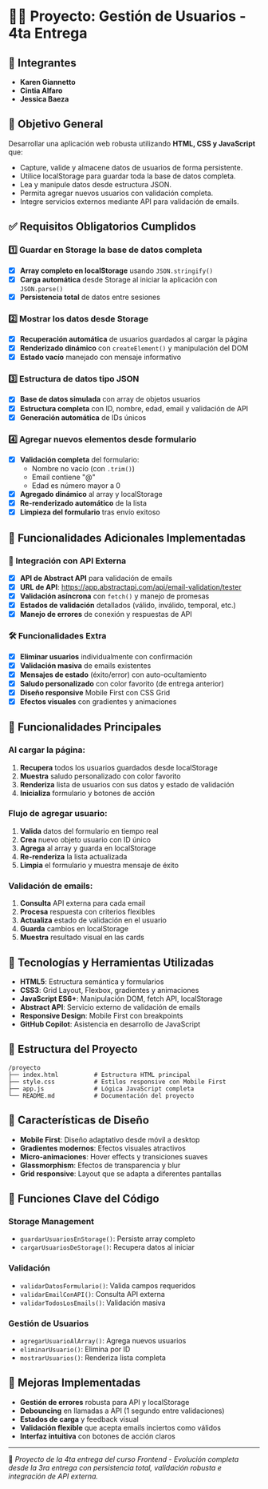# 👩‍💻 Proyecto: Gestión de Usuarios - 4ta Entrega

## 👥 Integrantes

- **Karen Giannetto**
- **Cintia Alfaro**
- **Jessica Baeza**

## 🎯 Objetivo General

Desarrollar una aplicación web robusta utilizando **HTML, CSS y JavaScript** que:

- Capture, valide y almacene datos de usuarios de forma persistente.
- Utilice localStorage para guardar toda la base de datos completa.
- Lea y manipule datos desde estructura JSON.
- Permita agregar nuevos usuarios con validación completa.
- Integre servicios externos mediante API para validación de emails.

## ✅ Requisitos Obligatorios Cumplidos

### 1️⃣ Guardar en Storage la base de datos completa

- [x] **Array completo en localStorage** usando `JSON.stringify()`
- [x] **Carga automática** desde Storage al iniciar la aplicación con `JSON.parse()`
- [x] **Persistencia total** de datos entre sesiones

### 2️⃣ Mostrar los datos desde Storage

- [x] **Recuperación automática** de usuarios guardados al cargar la página
- [x] **Renderizado dinámico** con `createElement()` y manipulación del DOM
- [x] **Estado vacío** manejado con mensaje informativo

### 3️⃣ Estructura de datos tipo JSON

- [x] **Base de datos simulada** con array de objetos usuarios
- [x] **Estructura completa** con ID, nombre, edad, email y validación de API
- [x] **Generación automática** de IDs únicos

### 4️⃣ Agregar nuevos elementos desde formulario

- [x] **Validación completa** del formulario:
  - Nombre no vacío (con `.trim()`)
  - Email contiene "@"
  - Edad es número mayor a 0
- [x] **Agregado dinámico** al array y localStorage
- [x] **Re-renderizado automático** de la lista
- [x] **Limpieza del formulario** tras envío exitoso

## 🌟 Funcionalidades Adicionales Implementadas

### 🔌 Integración con API Externa

- [x] **API de Abstract API** para validación de emails
- [x] **URL de API**: https://app.abstractapi.com/api/email-validation/tester
- [x] **Validación asíncrona** con `fetch()` y manejo de promesas
- [x] **Estados de validación** detallados (válido, inválido, temporal, etc.)
- [x] **Manejo de errores** de conexión y respuestas de API

### 🛠️ Funcionalidades Extra

- [x] **Eliminar usuarios** individualmente con confirmación
- [x] **Validación masiva** de emails existentes
- [x] **Mensajes de estado** (éxito/error) con auto-ocultamiento
- [x] **Saludo personalizado** con color favorito (de entrega anterior)
- [x] **Diseño responsive** Mobile First con CSS Grid
- [x] **Efectos visuales** con gradientes y animaciones

## 🧪 Funcionalidades Principales

### Al cargar la página:

1. **Recupera** todos los usuarios guardados desde localStorage
2. **Muestra** saludo personalizado con color favorito
3. **Renderiza** lista de usuarios con sus datos y estado de validación
4. **Inicializa** formulario y botones de acción

### Flujo de agregar usuario:

1. **Valida** datos del formulario en tiempo real
2. **Crea** nuevo objeto usuario con ID único
3. **Agrega** al array y guarda en localStorage
4. **Re-renderiza** la lista actualizada
5. **Limpia** el formulario y muestra mensaje de éxito

### Validación de emails:

1. **Consulta** API externa para cada email
2. **Procesa** respuesta con criterios flexibles
3. **Actualiza** estado de validación en el usuario
4. **Guarda** cambios en localStorage
5. **Muestra** resultado visual en las cards

## 🚀 Tecnologías y Herramientas Utilizadas

- **HTML5**: Estructura semántica y formularios
- **CSS3**: Grid Layout, Flexbox, gradientes y animaciones
- **JavaScript ES6+**: Manipulación DOM, fetch API, localStorage
- **Abstract API**: Servicio externo de validación de emails
- **Responsive Design**: Mobile First con breakpoints
- **GitHub Copilot**: Asistencia en desarrollo de JavaScript

## 📁 Estructura del Proyecto

```
/proyecto
├── index.html          # Estructura HTML principal
├── style.css           # Estilos responsive con Mobile First
├── app.js              # Lógica JavaScript completa
└── README.md           # Documentación del proyecto
```

## 🎨 Características de Diseño

- **Mobile First**: Diseño adaptativo desde móvil a desktop
- **Gradientes modernos**: Efectos visuales atractivos
- **Micro-animaciones**: Hover effects y transiciones suaves
- **Glassmorphism**: Efectos de transparencia y blur
- **Grid responsive**: Layout que se adapta a diferentes pantallas

## 🔧 Funciones Clave del Código

### Storage Management

- `guardarUsuariosEnStorage()`: Persiste array completo
- `cargarUsuariosDeStorage()`: Recupera datos al iniciar

### Validación

- `validarDatosFormulario()`: Valida campos requeridos
- `validarEmailConAPI()`: Consulta API externa
- `validarTodosLosEmails()`: Validación masiva

### Gestión de Usuarios

- `agregarUsuarioAlArray()`: Agrega nuevos usuarios
- `eliminarUsuario()`: Elimina por ID
- `mostrarUsuarios()`: Renderiza lista completa

## 🧠 Mejoras Implementadas

- **Gestión de errores** robusta para API y localStorage
- **Debouncing** en llamadas a API (1 segundo entre validaciones)
- **Estados de carga** y feedback visual
- **Validación flexible** que acepta emails inciertos como válidos
- **Interfaz intuitiva** con botones de acción claros

---

🍄 _Proyecto de la 4ta entrega del curso Frontend - Evolución completa desde la 3ra entrega con persistencia total, validación robusta e integración de API externa._
